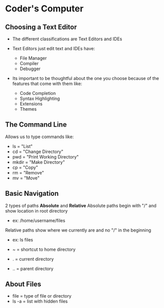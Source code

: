 # Coder's Computer


## Choosing a Text Editor

- The different classifications are Text Editors and IDEs

- Text Editors just edit text and IDEs have:
  - File Manager
  - Compiler
  - Debugger

- Its important to be thoughtful about the one you choose because of the features that come with them like:
  - Code Completion
  - Syntax Highlighting
  - Extensions
  - Themes
 
 
 ## The Command Line
 
 Allows us to type commands like:
  - ls = "List"
  - cd = "Change Directory"
  - pwd = "Print Working Directory"
  - mkdir = "Make Directory"
  - cp = "Copy"
  - rm = "Remove"
  - mv = "Move"


## Basic Navigation

2 types of paths **Absolute** and **Relative**
Absolute paths begin with "/" and show location in root directory
- ex: /home/username/files

Relative paths show where we currently are and no "/" in the beginning
- ex: ls files

- ~ = shortcut to home directory
- . = current directory
- .. = parent directory

## About Files

- file = type of file or directory
- ls -a = list with hidden files

